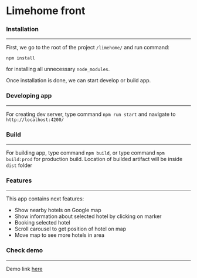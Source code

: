 # Limehome front

### Installation
---
First, we go to the root of the project `/limehome/` and run command:

 `npm install` 

for installing all unnecessary `node_modules`.


Once installation is done, we can start develop or build app.

### Developing app
---
For creating dev server, type command `npm run start` and navigate to `http://localhost:4200/` 

### Build
---
For building app, type command `npm build`, or type command `npm build:prod` for production build. Location of builded artifact will be inside `dist` folder

### Features
---
This app contains next features:

* Show nearby hotels on Google map
* Show information about selected hotel by clicking on marker
* Booking selected hotel
* Scroll carousel to get position of hotel on map
* Move map to see more hotels in area

### Check demo
---
Demo link [here](http://173.249.5.46:44576/)